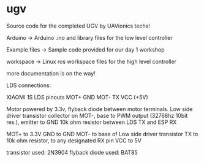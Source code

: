 # ugv

Source code for the completed UGV by UAVionics techs!

Arduino -> Arduino .ino and library files for the low level controller

Example files -> Sample code provided for our day 1 workshop

workspace -> Linux ros workspace files for the high level controller




more documentation is on the way!




LDS connections:

XIAOMI 1S LDS pinouts
MOT+
GND
MOT-
TX
VCC (+5V)

Motor powered by 3.3v, flyback diode between motor terminals.
Low side driver transistor collector on MOT-, base to PWM output (32768hz 10bit res.), emitter to GND
10k ohm resistor between LDS TX and ESP RX

MOT+ to 3.3V
GND to GND
MOT- to base of Low side driver transistor
TX to 10k ohm resistor, to any designated RX pin
VCC to 5V

transistor used: 2N3904
flyback diode used: BAT85
